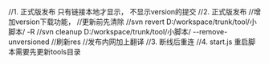 //1. 正式版发布 只有链接本地才显示， 不显示version的提交
//2. 正式版发布 
//增加version下载功能， 
//更新前先清除
    //svn revert D:/workspace/trunk/tool/小脚本/ -R
    //svn cleanup D:/workspace/trunk/tool/小脚本/ --remove-unversioned
//刷新res
//发布内网加上翻译
//3. 断线后重连
//4. start.js 重启脚本需要先更新tools目录